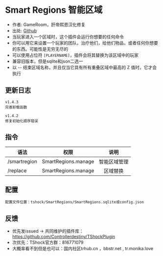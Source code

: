 # Smart Regions 智能区域

- 作者: GameRoom，肝帝熙恩汉化修复
- 出处: [Github](https://github.com/ZakFahey/SmartRegions)
- 当玩家进入一个区域时，这个插件会运行你想要的任何命令
- 你可以用它来设置一个玩家的团队，治疗他们，给他们物品，或者任何你想要的东西。可能性是无穷无尽的
- 可以使用占位符 `[PLAYERNAME]`，插件会将其替换为该区域中的玩家
- 兼容旧版本，但是sqlite和json二选一
- 以 -- 结束区域名称，并且仅当它具有所有重叠区域中最高的 Z 值时，它才会执行

## 更新日志

```
v1.4.3
完善卸载函数

v1.4.2
修复初始化顺序错误
```

## 指令

| 语法           |        权限         |   说明   |
| -------------- | :-----------------: | :------: |
| /smartregion |  SmartRegions.manage  | 智能区域管理 |
| /replace |  SmartRegions.manage  | 区域替换 |

## 配置
    配置文件位置：tshock/SmartRegions/SmartRegions.sqlite或config.json

## 反馈
- 优先发issued -> 共同维护的插件库：https://github.com/Controllerdestiny/TShockPlugin
- 次优先：TShock官方群：816771079
- 大概率看不到但是也可以：国内社区trhub.cn ，bbstr.net , tr.monika.love
